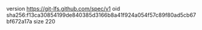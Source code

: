 version https://git-lfs.github.com/spec/v1
oid sha256:f13ca30854199de840385d3166b8a41f924a054f57c89f80ad5cb67bf672a17a
size 220
